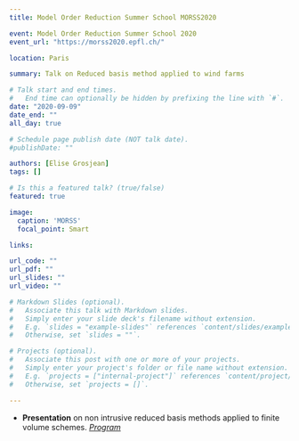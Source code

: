 ```yaml
---
title: Model Order Reduction Summer School MORSS2020

event: Model Order Reduction Summer School 2020
event_url: "https://morss2020.epfl.ch/"

location: Paris

summary: Talk on Reduced basis method applied to wind farms

# Talk start and end times.
#   End time can optionally be hidden by prefixing the line with `#`.
date: "2020-09-09"
date_end: ""
all_day: true

# Schedule page publish date (NOT talk date).
#publishDate: ""

authors: [Elise Grosjean]
tags: []

# Is this a featured talk? (true/false)
featured: true

image:
  caption: 'MORSS'
  focal_point: Smart

links:

url_code: ""
url_pdf: ""
url_slides: ""
url_video: ""

# Markdown Slides (optional).
#   Associate this talk with Markdown slides.
#   Simply enter your slide deck's filename without extension.
#   E.g. `slides = "example-slides"` references `content/slides/example-slides.md`.
#   Otherwise, set `slides = ""`.

# Projects (optional).
#   Associate this post with one or more of your projects.
#   Simply enter your project's folder or file name without extension.
#   E.g. `projects = ["internal-project"]` references `content/project/deep-learning/index.md`.
#   Otherwise, set `projects = []`.

---
```


- **Presentation** on non intrusive reduced basis methods applied to finite volume schemes. 
[*Program*](https://morss2020.epfl.ch/wp-content/uploads/2020/08/MORSS2020_schedule.pdf)